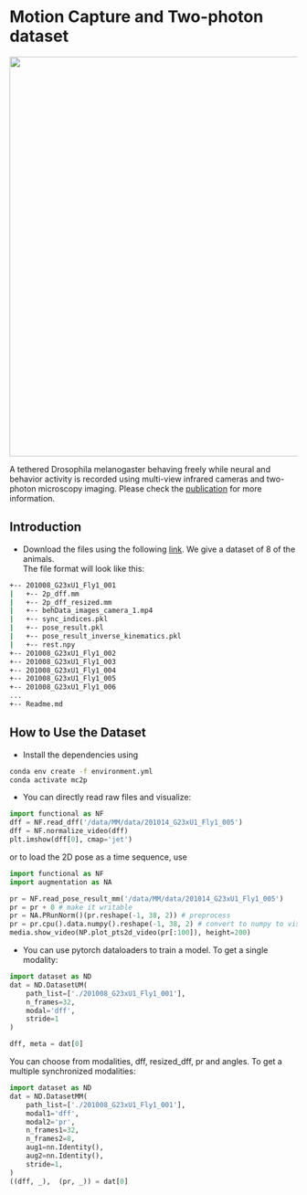 
# Motion Capture and Two-photon dataset

<p align="center">
  <img src="https://user-images.githubusercontent.com/20509861/132999255-34327a13-7ea2-4391-8af9-f00e71f5a14d.png" width="700">
</p>

A tethered Drosophila melanogaster behaving freely while neural and behavior activity is recorded using multi-view infrared cameras and two-photon microscopy imaging. Please check the [publication](https://arxiv.org/abs/2112.01176) for more information.

## Introduction

- Download the files using the following [link](https://drive.google.com/drive/folders/1i0xUcxp5ptXbpw28p-WFsE8pyp8HnueY?usp=sharing). We give a dataset of 8 of the animals.  
The file format will look like this:

```sh
+-- 201008_G23xU1_Fly1_001
|   +-- 2p_dff.mm
|   +-- 2p_dff_resized.mm
|   +-- behData_images_camera_1.mp4
|   +-- sync_indices.pkl
|   +-- pose_result.pkl
|   +-- pose_result_inverse_kinematics.pkl
|   +-- rest.npy
+-- 201008_G23xU1_Fly1_002
+-- 201008_G23xU1_Fly1_003
+-- 201008_G23xU1_Fly1_004
+-- 201008_G23xU1_Fly1_005 
+-- 201008_G23xU1_Fly1_006
...
+-- Readme.md
```

## How to Use the Dataset

- Install the dependencies using 
```bash
conda env create -f environment.yml
conda activate mc2p
```

- You can directly read raw files and visualize:

```python
import functional as NF
dff = NF.read_dff('/data/MM/data/201014_G23xU1_Fly1_005')
dff = NF.normalize_video(dff)
plt.imshow(dff[0], cmap='jet')
```
or to load the 2D pose as a time sequence, use

```python
import functional as NF
import augmentation as NA

pr = NF.read_pose_result_mm('/data/MM/data/201014_G23xU1_Fly1_005')
pr = pr + 0 # make it writable
pr = NA.PRunNorm()(pr.reshape(-1, 38, 2)) # preprocess
pr = pr.cpu().data.numpy().reshape(-1, 38, 2) # convert to numpy to visualize
media.show_video(NP.plot_pts2d_video(pr[:100]), height=200)
```

- You can use pytorch dataloaders to train a model. To get a single modality:
```python
import dataset as ND
dat = ND.DatasetUM(
    path_list=['./201008_G23xU1_Fly1_001'],
    n_frames=32,
    modal='dff',
    stride=1
)

dff, meta = dat[0]
```

You can choose from modalities, dff, resized_dff, pr and angles. To get a multiple synchronized modalities: 

```python
import dataset as ND
dat = ND.DatasetMM(
    path_list=['./201008_G23xU1_Fly1_001'],
    modal1='dff',
    modal2='pr',
    n_frames1=32,
    n_frames2=8,
    aug1=nn.Identity(),
    aug2=nn.Identity(),
    stride=1,
)
((dff, _),  (pr, _)) = dat[0]
```
